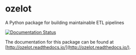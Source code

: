 # ozelot
A Python package for building maintainable ETL pipelines

[![Documentation Status](https://readthedocs.org/projects/ozelot/badge/?version=latest)](http://ozelot.readthedocs.io/en/latest/?badge=latest)

The documentation for this package can be found at [http://ozelot.readthedocs.io/](http://ozelot.readthedocs.io/).


     
